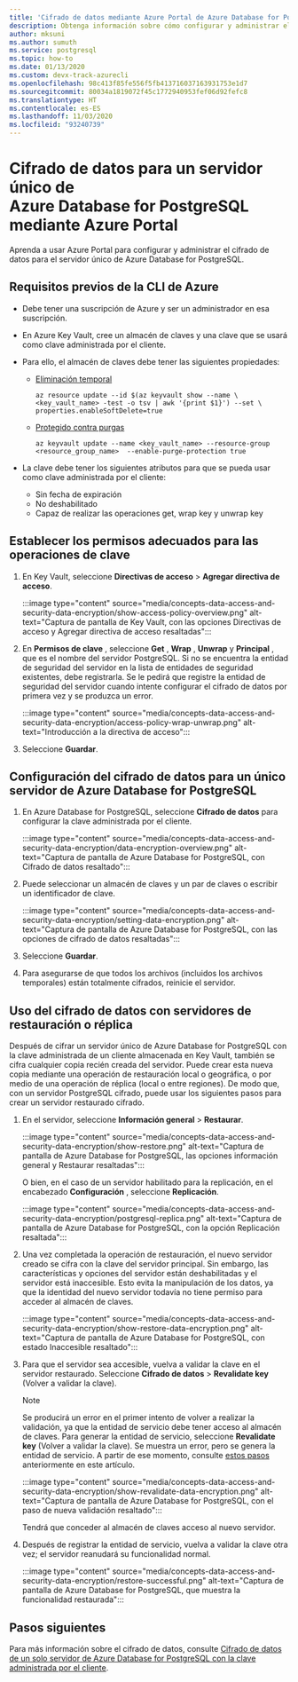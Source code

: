 ```yaml
---
title: 'Cifrado de datos mediante Azure Portal de Azure Database for PostgreSQL: servidor único'
description: Obtenga información sobre cómo configurar y administrar el cifrado de datos para el servidor único de Azure Database for PostgreSQL mediante Azure Portal.
author: mksuni
ms.author: sumuth
ms.service: postgresql
ms.topic: how-to
ms.date: 01/13/2020
ms.custom: devx-track-azurecli
ms.openlocfilehash: 98c413f85fe556f5fb413716037163931753e1d7
ms.sourcegitcommit: 80034a1819072f45c1772940953fef06d92fefc8
ms.translationtype: HT
ms.contentlocale: es-ES
ms.lasthandoff: 11/03/2020
ms.locfileid: "93240739"
---
```

# <a name="data-encryption-for-azure-database-for-postgresql-single-server-by-using-the-azure-portal"></a>Cifrado de datos para un servidor único de Azure Database for PostgreSQL mediante Azure Portal

Aprenda a usar Azure Portal para configurar y administrar el cifrado de datos para el servidor único de Azure Database for PostgreSQL.

## <a name="prerequisites-for-azure-cli"></a>Requisitos previos de la CLI de Azure

* Debe tener una suscripción de Azure y ser un administrador en esa suscripción.
* En Azure Key Vault, cree un almacén de claves y una clave que se usará como clave administrada por el cliente.
* Para ello, el almacén de claves debe tener las siguientes propiedades:
  * [Eliminación temporal](../key-vault/general/soft-delete-overview.md)

    ```azurecli-interactive
    az resource update --id $(az keyvault show --name \ <key_vault_name> -test -o tsv | awk '{print $1}') --set \ properties.enableSoftDelete=true
    ```

  * [Protegido contra purgas](../key-vault/general/soft-delete-overview.md#purge-protection)

    ```azurecli-interactive
    az keyvault update --name <key_vault_name> --resource-group <resource_group_name>  --enable-purge-protection true
    ```

* La clave debe tener los siguientes atributos para que se pueda usar como clave administrada por el cliente:
  * Sin fecha de expiración
  * No deshabilitado
  * Capaz de realizar las operaciones get, wrap key y unwrap key

## <a name="set-the-right-permissions-for-key-operations"></a>Establecer los permisos adecuados para las operaciones de clave

1. En Key Vault, seleccione **Directivas de acceso** > **Agregar directiva de acceso**.

   :::image type="content" source="media/concepts-data-access-and-security-data-encryption/show-access-policy-overview.png" alt-text="Captura de pantalla de Key Vault, con las opciones Directivas de acceso y Agregar directiva de acceso resaltadas":::

2. En **Permisos de clave** , seleccione **Get** , **Wrap** , **Unwrap** y **Principal** , que es el nombre del servidor PostgreSQL. Si no se encuentra la entidad de seguridad del servidor en la lista de entidades de seguridad existentes, debe registrarla. Se le pedirá que registre la entidad de seguridad del servidor cuando intente configurar el cifrado de datos por primera vez y se produzca un error.  

   :::image type="content" source="media/concepts-data-access-and-security-data-encryption/access-policy-wrap-unwrap.png" alt-text="Introducción a la directiva de acceso":::

3. Seleccione **Guardar**.

## <a name="set-data-encryption-for-azure-database-for-postgresql-single-server"></a>Configuración del cifrado de datos para un único servidor de Azure Database for PostgreSQL

1. En Azure Database for PostgreSQL, seleccione **Cifrado de datos** para configurar la clave administrada por el cliente.

   :::image type="content" source="media/concepts-data-access-and-security-data-encryption/data-encryption-overview.png" alt-text="Captura de pantalla de Azure Database for PostgreSQL, con Cifrado de datos resaltado":::

2. Puede seleccionar un almacén de claves y un par de claves o escribir un identificador de clave.

   :::image type="content" source="media/concepts-data-access-and-security-data-encryption/setting-data-encryption.png" alt-text="Captura de pantalla de Azure Database for PostgreSQL, con las opciones de cifrado de datos resaltadas":::

3. Seleccione **Guardar**.

4. Para asegurarse de que todos los archivos (incluidos los archivos temporales) están totalmente cifrados, reinicie el servidor.

## <a name="using-data-encryption-for-restore-or-replica-servers"></a>Uso del cifrado de datos con servidores de restauración o réplica

Después de cifrar un servidor único de Azure Database for PostgreSQL con la clave administrada de un cliente almacenada en Key Vault, también se cifra cualquier copia recién creada del servidor. Puede crear esta nueva copia mediante una operación de restauración local o geográfica, o por medio de una operación de réplica (local o entre regiones). De modo que, con un servidor PostgreSQL cifrado, puede usar los siguientes pasos para crear un servidor restaurado cifrado.

1. En el servidor, seleccione **Información general** > **Restaurar**.

   :::image type="content" source="media/concepts-data-access-and-security-data-encryption/show-restore.png" alt-text="Captura de pantalla de Azure Database for PostgreSQL, las opciones información general y Restaurar resaltadas":::

   O bien, en el caso de un servidor habilitado para la replicación, en el encabezado **Configuración** , seleccione **Replicación**.

   :::image type="content" source="media/concepts-data-access-and-security-data-encryption/postgresql-replica.png" alt-text="Captura de pantalla de Azure Database for PostgreSQL, con la opción Replicación resaltada":::

2. Una vez completada la operación de restauración, el nuevo servidor creado se cifra con la clave del servidor principal. Sin embargo, las características y opciones del servidor están deshabilitadas y el servidor está inaccesible. Esto evita la manipulación de los datos, ya que la identidad del nuevo servidor todavía no tiene permiso para acceder al almacén de claves.

   :::image type="content" source="media/concepts-data-access-and-security-data-encryption/show-restore-data-encryption.png" alt-text="Captura de pantalla de Azure Database for PostgreSQL, con estado Inaccesible resaltado":::

3. Para que el servidor sea accesible, vuelva a validar la clave en el servidor restaurado. Seleccione **Cifrado de datos** > **Revalidate key** (Volver a validar la clave).

   > [!NOTE]
   > Se producirá un error en el primer intento de volver a realizar la validación, ya que la entidad de servicio debe tener acceso al almacén de claves. Para generar la entidad de servicio, seleccione **Revalidate key** (Volver a validar la clave). Se muestra un error, pero se genera la entidad de servicio. A partir de ese momento, consulte [estos pasos](#set-the-right-permissions-for-key-operations) anteriormente en este artículo.

   :::image type="content" source="media/concepts-data-access-and-security-data-encryption/show-revalidate-data-encryption.png" alt-text="Captura de pantalla de Azure Database for PostgreSQL, con el paso de nueva validación resaltado":::

   Tendrá que conceder al almacén de claves acceso al nuevo servidor.

4. Después de registrar la entidad de servicio, vuelva a validar la clave otra vez; el servidor reanudará su funcionalidad normal.

   :::image type="content" source="media/concepts-data-access-and-security-data-encryption/restore-successful.png" alt-text="Captura de pantalla de Azure Database for PostgreSQL, que muestra la funcionalidad restaurada":::

## <a name="next-steps"></a>Pasos siguientes

 Para más información sobre el cifrado de datos, consulte [Cifrado de datos de un solo servidor de Azure Database for PostgreSQL con la clave administrada por el cliente](concepts-data-encryption-postgresql.md).
